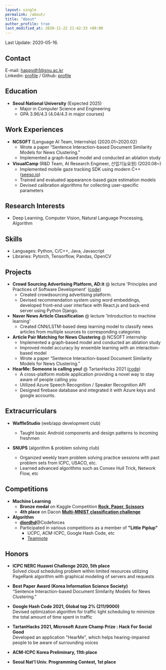 ```yaml
---
layout: single
permalink: /about/
title: "About"
author_profile: true
last_modified_at: 2020-11-22 21:42:33 +09:00
--- 
```

Last Update: 2020-05-16.
## Contact
E-mail: happydh1@snu.ac.kr  
Linkedin: [profile](https://www.linkedin.com/in/donghyun-son-5b86501b4/)  / Github: [profile](http://github.com/DHdroid)

## Education
- **Seoul National University** (Expected 2025)
  - Major in Computer Science and Engineering
  - GPA 3.96/4.3 (4.04/4.3 in major courses)

## Work Experiences
- **NCSOFT** (Language AI Team, Internship) (2020.01~2020.02)
  - Wrote a paper “Sentence Interaction-based Document Similarity Models for News Clustering.” 
  - Implemented a graph-based model and conducted an ablation study
- **VisualCamp** (R&D Team, AI Research Engineer, 산업기능요원) (2020.08~)
  - Implemented mobile gaze tracking SDK using modern C++ ([seeso.io](https://seeso.io/))
  - Trained and evaluated appearance-based gaze estimation models
  - Devised calibration algorithms for collecting user-specific parameters
  
## Research Interests
- Deep Learning, Computer Vision, Natural Language Processing, Algorithm

## Skills
- Languages: Python, C/C++, Java, Javascript
- Libraries: Pytorch, Tensorflow, Pandas, OpenCV


## Projects
- **Crowd Sourcing Advertising Platform, AD:it** @ lecture 'Principles and Practices of Software Development' ([code](https://github.com/swsnu/swpp2019-team21))
  - Created crowdsourcing advertising platform.
  - Devised recommendation system using word embeddings, developed front-end user interface with React.js and back-end server using Python Django.
- **Naver News Article Classification** @ lecture 'Introduction to machine learning'
  - Created CNN/LSTM-based deep learning model to classify news articles from multiple sources to corresponding categories
- **Article Pair Matching for News Clustering** @ NCSOFT internship 
  - Implemented a graph-based model and conducted an ablation study
  - Improved model accuracy by ensemble learning with an interaction-based model
  - Wrote a paper “Sentence Interaction-based Document Similarity Models for News Clustering.”
- **HearMe: Someone is calling you!** @ TartanHacks 2021 ([code](https://github.com/DHdroid/HearMe))
  - A cross-platform mobile application providing a novel way to stay aware of people calling you
  - Utilized Azure Speech Recognition / Speaker Recognition API
  - Designed firebase database and integrated it with Azure keys and google accounts.

## Extracurriculars
- **WaffleStudio** (web/app development club)
  - Taught basic Android components and design patterns to incoming freshmen

- **SNUPS** (algorithm & problem solving club)  
  - Organized weekly team problem solving practice sessions with past problem sets from ICPC, USACO, etc. 
  - Learned advanced algorithms such as Convex Hull Trick, Network Flow, etc

## Competitions
- **Machine Learning**
  - **Bronze medal** on Kaggle Competition [**Rock, Paper, Scissors**](https://www.kaggle.com/c/rock-paper-scissors)
  - **4th place** on Dacon [**Multi-MNIST classification challenge**](https://dacon.io/competitions/official/235697/overview/description)
- **Algorithm**
  - [**diordhd**](http://codeforces.com/profile/diordhd)@Codeforces
  - Participated in various competitions as a member of **"Little Piplup"**
    - UCPC, ACM-ICPC, Google Hash Code, etc
    - [Teamnote](https://github.com/gratus907/Little_Piplup)


## Honors
- **ICPC NERC Huawei Challenge 2020, 5th place**  
Solved cloud scheduling problem within limited resources utilizing PageRank algorithm with graphical modeling of servers and requests

- **Best Paper Award (Korea Information Science Society)**  
“Sentence Interaction-based Document Similarity Models for News Clustering.”  

- **Google Hash Code 2021, Global top 2% (211/9000)**  
Devised optimization algorithm for traffic light scheduling to minimize the total amount of time spent in traffic

- **TartanHacks 2021, Microsoft Azure Champ Prize : Hack For Social Good**  
Developed an application "HearMe", which helps hearing-impaired people to be aware of surrounding voices

- **ACM-ICPC Korea Preliminary, 11th place**

- **Seoul Nat’l Univ. Programming Contest, 1st place**
